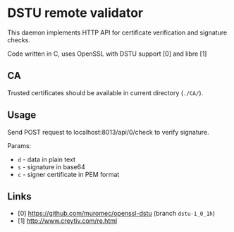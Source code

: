 DSTU remote validator
=====================

This daemon implements HTTP API for certificate verification and signature checks.

Code written in C, uses OpenSSL with DSTU support [0] and libre [1]

CA
--

Trusted certificates should be available in current directory (`./CA/`).

Usage
-----

Send POST request to localhost:8013/api/0/check to verify signature.

Params:

- `d` - data in plain text
- `s` - signature in base64
- `c` - signer certificate in PEM format

Links
-----

- [0] https://github.com/muromec/openssl-dstu (branch `dstu-1_0_1h`)
- [1] http://www.creytiv.com/re.html
